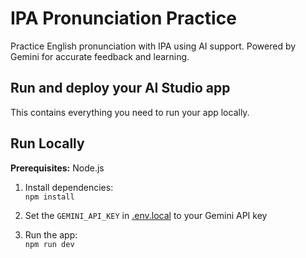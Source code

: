 # IPA Pronunciation Practice

Practice English pronunciation with IPA using AI support. Powered by Gemini for accurate feedback and learning.

## Run and deploy your AI Studio app

This contains everything you need to run your app locally.

## Run Locally

**Prerequisites:** Node.js

1. Install dependencies:  
   `npm install`

2. Set the `GEMINI_API_KEY` in [.env.local](.env.local) to your Gemini API key

3. Run the app:  
   `npm run dev`
